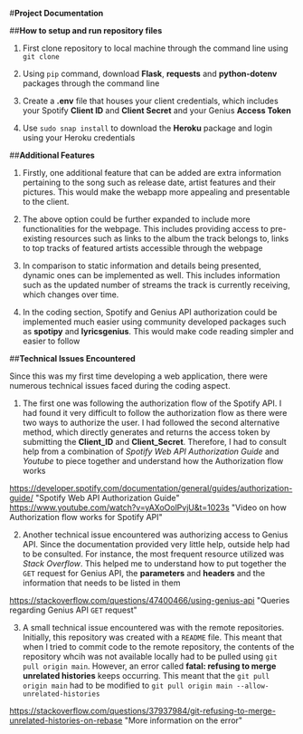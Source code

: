 #**Project Documentation**

##**How to setup and run repository files**

1. First clone repository to local machine through the command line using `git clone`

2. Using `pip` command, download **Flask**, **requests** and **python-dotenv** packages through the command line

3. Create a **.env** file that houses your client credentials, which includes your Spotify **Client ID** and **Client Secret** and your Genius **Access Token**

4. Use `sudo snap install` to download the **Heroku** package and login using your Heroku credentials

##**Additional Features**

1. Firstly, one additional feature that can be added are extra information pertaining to the song such as release date, artist features and their pictures. This would make the webapp more appealing and presentable to the client.

2. The above option could be further expanded to include more functionalities for the webpage. This includes providing access to pre-existing resources such as links to the album the track belongs to, links to top tracks of featured artists accessible through the webpage

3. In comparison to static information and details being presented, dynamic ones can be implemented as well. This includes information such as the updated number of streams the track is currently receiving, which changes over time.

4. In the coding section, Spotify and Genius API authorization could be implemented much easier using community developed packages such as **spotipy** and **lyricsgenius**. This would make code reading simpler and easier to follow

##**Technical Issues Encountered**

Since this was my first time developing a web application, there were numerous technical issues faced during the coding aspect.

1. The first one was following the authorization flow of the Spotify API. I had found it very difficult to follow the authorization flow as there were two ways to authorize the user. I had followed the second alternative method, which directly generates and returns the access token by submitting the **Client_ID** and **Client_Secret**. Therefore, I had to consult help from a combination of _Spotify Web API Authorization Guide_ and _Youtube_ to piece together and understand how the Authorization flow works

<https://developer.spotify.com/documentation/general/guides/authorization-guide/> "Spotify Web API Authorization Guide"
<https://www.youtube.com/watch?v=yAXoOolPvjU&t=1023s> "Video on how Authorization flow works for Spotify API"

2. Another technical issue encountered was authorizing access to Genius API. Since the documentation provided very little help, outside help had to be consulted. For instance, the most frequent resource utilized was _Stack Overflow_. This helped me to understand how to put together the `GET` request for Genius API, the **parameters** and **headers** and the information that needs to be listed in them

<https://stackoverflow.com/questions/47400466/using-genius-api> "Queries regarding Genius API `GET` request"

3. A small technical issue encountered was with the remote repositories. Initially, this repository was created with a `README` file. This meant that when I tried to commit code to the remote repository, the contents of the repository whcih was not available locally had to be pulled using `git pull origin main`. However, an error called **fatal: refusing to merge unrelated histories** keeps occurring. This meant that the `git pull origin main` had to be modified to `git pull origin main --allow-unrelated-histories`

<https://stackoverflow.com/questions/37937984/git-refusing-to-merge-unrelated-histories-on-rebase> "More information on the error"

